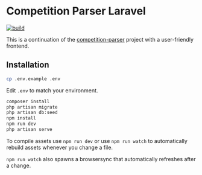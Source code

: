 # Competition Parser Laravel
[![build](https://github.com/rubenvanerk/competition-parser-lumen/workflows/build/badge.svg)](https://github.com/rubenvanerk/competition-parser-lumen/actions?query=workflow%3Abuild)

This is a continuation of the [competition-parser](https://github.com/rubenvanerk/competition-parser) project with a user-friendly frontend.

## Installation

```bash
cp .env.example .env
```

Edit `.env` to match your environment. 

```bash
composer install  
php artisan migrate
php artisan db:seed
npm install
npm run dev
php artisan serve
```

To compile assets use `npm run dev` or use `npm run watch` to automatically rebuild assets whenever you change a file.

`npm run watch` also spawns a browsersync that automatically refreshes after a change.

